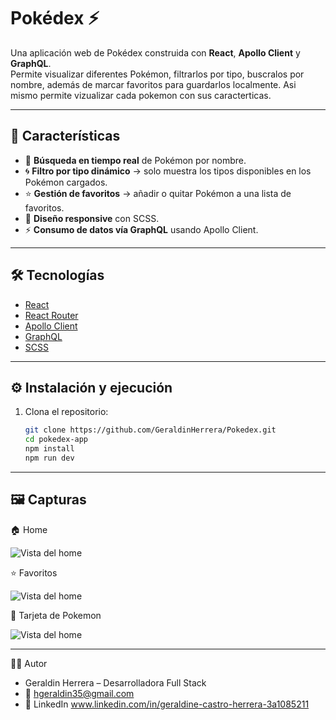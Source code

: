 # Pokédex ⚡

Una aplicación web de Pokédex construida con **React**, **Apollo Client** y **GraphQL**.  
Permite visualizar diferentes Pokémon, filtrarlos por tipo, buscralos por nombre, además de marcar favoritos para guardarlos localmente.
Asi mismo permite vizualizar cada pokemon con sus caracterticas.

---

## 🚀 Características

- 🔎 **Búsqueda en tiempo real** de Pokémon por nombre.  
- 🌀 **Filtro por tipo dinámico** → solo muestra los tipos disponibles en los Pokémon cargados.  
- ⭐ **Gestión de favoritos** → añadir o quitar Pokémon a una lista de favoritos.  
- 🎨 **Diseño responsive** con SCSS.  
- ⚡ **Consumo de datos vía GraphQL** usando Apollo Client.

---

## 🛠️ Tecnologías

- [React](https://react.dev/)  
- [React Router](https://reactrouter.com/)  
- [Apollo Client](https://www.apollographql.com/docs/react/)  
- [GraphQL](https://graphql.org/)  
- [SCSS](https://sass-lang.com/)

---


## ⚙️ Instalación y ejecución

1. Clona el repositorio:

   ```bash
   git clone https://github.com/GeraldinHerrera/Pokedex.git
   cd pokedex-app
   npm install
   npm run dev

---

## 🖼️ Capturas

🏠 Home

![Vista del home](src/assets/images/Home.PNG)


⭐ Favoritos

![Vista del home](src/assets/images/Favoritos.PNG)

🎈 Tarjeta de Pokemon

![Vista del home](src/assets/images/Pokemon.PNG)


---
🧑‍💻 Autor 
- Geraldin Herrera – Desarrolladora Full Stack
- 📧 hgeraldin35@gmail.com 
- 💼 LinkedIn www.linkedin.com/in/geraldine-castro-herrera-3a1085211
